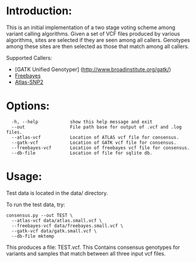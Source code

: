 Introduction:
==============================

This is an initial implementation of a two stage voting scheme among variant calling algorithms. Given a set of VCF files produced by various algorithms, sites are selected if they are seen among all callers. Genotypes among these sites are then selected as those that match among all callers.


Supported Callers:

  - [GATK Unified Genotyper] (http://www.broadinstitute.org/gatk/)
  - [Freebayes](https://github.com/ekg/freebayes)
  - [Atlas-SNP2](http://sourceforge.net/p/atlas2/wiki/Atlas-SNP/)




Options:
========
      -h, --help            show this help message and exit
      --out                 File path base for output of .vcf and .log files.
      --atlas-vcf           Location of ATLAS vcf file for consensus.
      --gatk-vcf            Location of GATK vcf file for consensus.
      --freebayes-vcf       Location of freebayes vcf file for consensus.
      --db-file             Location of file for sqlite db.




Usage:
========

Test data is located in the data/ directory.

To run the test data, try:

    consensus.py --out TEST \
      --atlas-vcf data/atlas.small.vcf \
      --freebayes-vcf data/freebayes.small.vcf \
      --gatk-vcf data/gatk.small.vcf \
      --db-file mktemp


This produces a file: TEST.vcf. This Contains consensus genotypes for variants and samples that match between all
three input vcf files.

